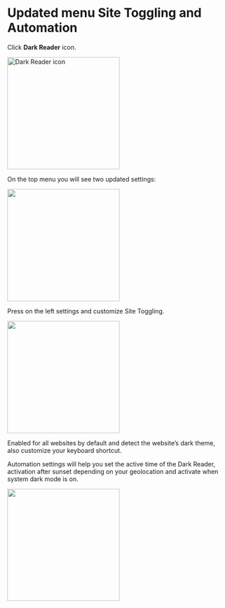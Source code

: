 # Updated menu Site Toggling and Automation

Click **Dark Reader** icon.

<img src="/images/tips/reset-settings-icon.png" alt="Dark Reader icon" style="width: 16rem;" loading="lazy" />

On the top menu you will see two updated settings:

<img src="/images/tips/configue-main.png" style="width: 16rem;" loading="lazy" />

Press on the left settings and customize Site Toggling.

<img src="/images/tips/configue-site-toggling.png" style="width: 16rem;" loading="lazy" />

Enabled for all websites by default and detect the website’s dark theme, also customize your keyboard shortcut.

Automation settings will help you set the active time of the Dark Reader, activation after sunset depending on your geolocation and activate when system dark mode is on.

<img src="/images/tips/configue-automation.png" style="width: 16rem;" loading="lazy" />
